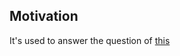 ## Motivation

It's used to answer the question of [this](https://stackoverflow.com/questions/6969403/why-is-document-execcommandpaste-not-working-in-google-chrome/53448633#)
